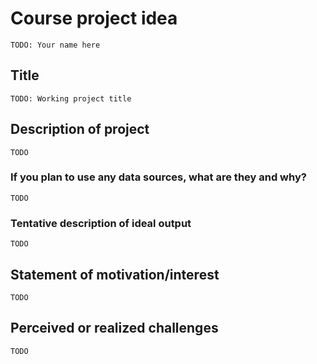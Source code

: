 # Course project idea

`TODO: Your name here`

## Title

`TODO: Working project title`

## Description of project

`TODO`

### If you plan to use any data sources, what are they and why?

`TODO`

### Tentative description of ideal output

`TODO`

## Statement of motivation/interest

`TODO`

## Perceived or realized challenges

`TODO`